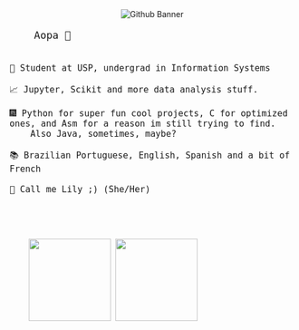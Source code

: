 <div align = "center">
  <div>
    <img src="https://i.imgur.com/jPlwlQL.png" alt="Github Banner" align="center"/>
  </div>
  <pre align = 'left' style='font-size: 18px;'>
    Aopa 👋
    
    🌌 Student at USP, undergrad in Information Systems
    
    📈 Jupyter, Scikit and more data analysis stuff.
    
    🎆 Python for super fun cool projects, C for optimized ones, and Asm for a reason im still trying to find.
        Also Java, sometimes, maybe? 
        
    📚 Brazilian Portuguese, English, Spanish and a bit of French
    
    🎀 Call me Lily ;) (She/Her)
    
  </pre>

  
  <div align = "left">  
    <pre>
    <img height="145px" src="https://github-readme-stats.vercel.app/api/top-langs/?username=Nubily44&layout=compact&theme=radical"/> <img height="145px" src="https://github-readme-stats.vercel.app/api?username=Nubily44&show_icons=true&theme=radical"/>
    </pre>
  </div>

</div>
